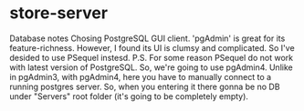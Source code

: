 # store-server

Database notes
Chosing PostgreSQL GUI client. 
'pgAdmin' is great for its feature-richness. However, I found its UI is clumsy and complicated. So I've desided to use PSequel instesd. P.S. For some reason PSequel do not work with latest version of PostgreSQL. So, we're going to use pgAdmin4.
Unlike in pgAdmin3, with pgAdmin4, here you have to manually connect to a running postgres server. So, when you entering it there gonna be no DB under "Servers" root folder (it's going to be completely empty).